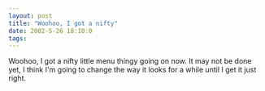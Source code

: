 ```yaml
---
layout: post
title: "Woohoo, I got a nifty"
date: 2002-5-26 18:10:0
tags: 
---
```


Woohoo, I got a nifty little menu thingy going on now. It may not be done yet, I think I'm going to change the way it looks for a while until I get it just right.

